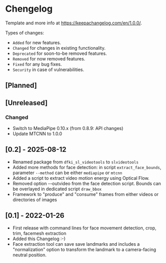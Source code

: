 # Chengelog

Template and more info at <https://keepachangelog.com/en/1.0.0/>. 

Types of changes:

* `Added` for new features.
* `Changed` for changes in existing functionality.
* `Deprecated` for soon-to-be removed features.
* `Removed` for now removed features.
* `Fixed` for any bug fixes.
* `Security` in case of vulnerabilities.


## [Planned]


## [Unreleased]


### Changed

- Switch to MediaPipe 0.10.x (from 0.8.9: API changes)
- Update MTCNN to 1.0.0


## [0.2] - 2025-08-12

- Renamed package from `dfki_sl_videotools` to `slvideotools`
- Added more methods for face detection: in script `extract_face_bounds`, parameter `--method` can be either `mediapipe` or `mtcnn`
- Added a script to extract video motion energy using Optical Flow.
- Removed option --outvideo from the face detection script. Bounds can be overlayed in dedicated script `draw_bbox`
- Framework to "produce" and "consume" frames from either videos or directories of images


## [0.1] - 2022-01-26

- First release with command lines for face movement detection, crop, trim, facemesh extraction
- Added this Changelog :-)
- Face extraction tool can save save landmarks and includes a "normalization" option to transform the landmark to a camera-facing neutral position.
